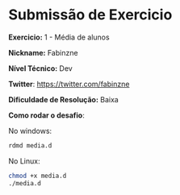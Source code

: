 # Submissão de Exercicio

**Exercicio:** 1 - Média de alunos

**Nickname:** Fabinzne

**Nível Técnico:** Dev

**Twitter**: https://twitter.com/fabinzne

**Dificuldade de Resolução:** Baixa

**Como rodar o desafio**:

No windows:

```bash
rdmd media.d
```

No Linux:

```bash
chmod +x media.d
./media.d
```
